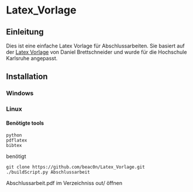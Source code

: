 # Latex_Vorlage

## Einleitung


Dies ist eine einfache Latex Vorlage für Abschlussarbeiten.
Sie basiert auf der
[Latex Vorlage](http://www.daniel-brettschneider.de/allgemein/latex-vorlage-fur-hausarbeiten-oder-abschlussarbeiten)
von Daniel Brettschneider und wurde für die Hochschule Karlsruhe angepasst.

## Installation

### Windows

### Linux

#### Benötigte tools

	python
	pdflatex
	bibtex

benötigt

    git clone https://github.com/beac0n/Latex_Vorlage.git
    ./buildScript.py Abschlussarbeit

Abschlussarbeit.pdf im Verzeichniss out/ öffnen
